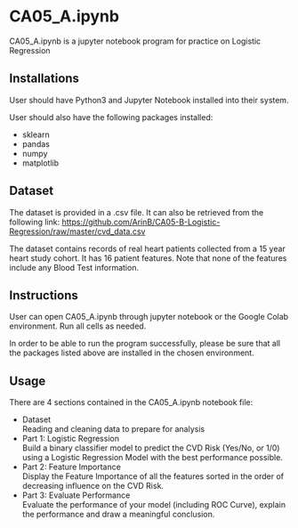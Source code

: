 # CA05_A.ipynb

CA05_A.ipynb is a jupyter notebook program for practice on Logistic Regression

## Installations

User should have Python3 and Jupyter Notebook installed into their system.

User should also have the following packages installed:
* sklearn
* pandas
* numpy
* matplotlib

## Dataset

The dataset is provided in a .csv file. It can also be retrieved from the following link: https://github.com/ArinB/CA05-B-Logistic-Regression/raw/master/cvd_data.csv

The dataset contains records of real heart patients collected from a 15 year heart study cohort. It has 16 patient features. Note that none of the features include any Blood Test information.

## Instructions

User can open CA05_A.ipynb through jupyter notebook or the Google Colab environment. Run all cells as needed.

In order to be able to run the program successfully, please be sure that all the packages listed above are installed in the chosen environment. 

## Usage

There are 4 sections contained in the CA05_A.ipynb notebook file:
* Dataset\
  Reading and cleaning data to prepare for analysis
* Part 1: Logistic Regression\
  Build a binary classifier model to predict the CVD Risk (Yes/No, or 1/0) using a Logistic Regression Model with the best performance possible.
* Part 2: Feature Importance\
  Display the Feature Importance of all the features sorted in the order of decreasing influence on the CVD Risk.
* Part 3: Evaluate Performance\
  Evaluate the performance of your model (including ROC Curve), explain the performance and draw a meaningful conclusion.




